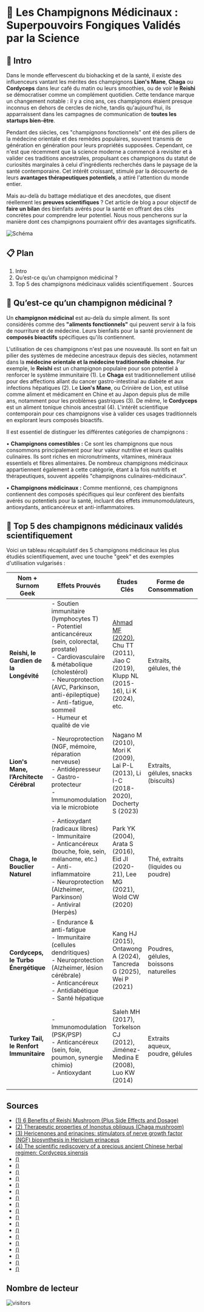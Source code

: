 # 🔬 Les Champignons Médicinaux : Superpouvoirs Fongiques Validés par la Science

## 🧩 Intro

Dans le monde effervescent du biohacking et de la santé, il existe des influenceurs vantant les mérites des champignons **Lion's Mane**, **Chaga** ou **Cordyceps** dans leur café du matin ou leurs smoothies, ou de voir le **Reishi** se démocratiser comme un complément quotidien. Cette tendance marque un changement notable : il y a cinq ans, ces champignons étaient presque inconnus en dehors de cercles de niche, tandis qu'aujourd'hui, ils apparraissent dans les campagnes de communication de **toutes les startups bien-être**.

Pendant des siècles, ces "champignons fonctionnels" ont été des piliers de la médecine orientale et des remèdes populaires, souvent transmis de génération en génération pour leurs propriétés supposées. Cependant, ce n'est que récemment que la science moderne a commencé à revisiter et à valider ces traditions ancestrales, propulsant ces champignons du statut de curiosités marginales à celui d'ingrédients recherchés dans le paysage de la santé contemporaine. Cet intérêt croissant, stimulé par la découverte de leurs **avantages thérapeutiques potentiels**, a attiré l'attention du monde entier.

Mais au-delà du battage médiatique et des anecdotes, que disent réellement les **preuves scientifiques** ? Cet article de blog a pour objectif de **faire un bilan** des bienfaits avérés pour la santé en offrant des clés concrètes pour comprendre leur potentiel. Nous nous pencherons sur la manière dont ces champignons pourraient offrir des avantages significatifs.

![Schéma](./images/schema-architecture.png)

## 📋 Plan

1. Intro
2. Qu’est-ce qu’un champignon médicinal ?
3. Top 5 des champignons médicinaux validés scientifiquement
. Sources

## 🍄 **Qu’est-ce qu’un champignon médicinal ?**


Un **champignon médicinal** est au-delà du simple aliment. Ils sont considérés comme des **"aliments fonctionnels"** qui peuvent servir à la fois de nourriture et de médecine. Leurs bienfaits pour la santé proviennent de **composés bioactifs** spécifiques qu'ils contiennent.

L'utilisation de ces champignons n'est pas une nouveauté. Ils sont en fait un pilier des systèmes de médecine ancestraux depuis des siècles, notamment dans la **médecine orientale et la médecine traditionnelle chinoise**. Par exemple, le **Reishi** est un champignon populaire pour son potentiel à renforcer le système immunitaire (1). Le **Chaga** est traditionnellement utilisé pour des affections allant du cancer gastro-intestinal au diabète et aux infections hépatiques (2). Le **Lion's Mane**, ou Crinière de Lion, est utilisé comme aliment et médicament en Chine et au Japon depuis plus de mille ans, notamment pour les problèmes gastriques (3). De même, le **Cordyceps** est un aliment tonique chinois ancestral (4). L'intérêt scientifique contemporain pour ces champignons vise à valider ces usages traditionnels en explorant leurs composés bioactifs.

Il est essentiel de distinguer les différentes catégories de champignons :

• **Champignons comestibles :** Ce sont les champignons que nous consommons principalement pour leur valeur nutritive et leurs qualités culinaires. Ils sont riches en micronutriments, vitamines, minéraux essentiels et fibres alimentaires. De nombreux champignons médicinaux appartiennent également à cette catégorie, étant à la fois nutritifs et thérapeutiques, souvent appelés "champignons culinaires-médicinaux".

• **Champignons médicinaux :** Comme mentionné, ces champignons contiennent des composés spécifiques qui leur confèrent des bienfaits avérés ou potentiels pour la santé, incluant des effets immunomodulateurs, antioxydants, anticancéreux et anti-inflammatoires.


## 🧠 **Top 5 des champignons médicinaux validés scientifiquement**
Voici un tableau récapitulatif des 5 champignons médicinaux les plus étudiés scientifiquement, avec une touche "geek" et des exemples d'utilisation vulgarisés :

| Nom + Surnom Geek                | Effets Prouvés                                                                                                                                                                                                                                                                                                                                                                                               | Études Clés                                                                                              | Forme de Consommation                                              | Exemple d’Utilisation                                                                                                 |
|----------------------------------|------------------------------------------------------------------------------------------------------------------------------------------------------------------------------------------------------------------------------------------------------------------------------------------------------------------------------------------------------------------------------------------------------------|-----------------------------------------------------------------------------------------------------------|------------------------------------------------------------------|------------------------------------------------------------------------------------------------------------------------|
| **Reishi, le Gardien de la Longévité** | - Soutien immunitaire (lymphocytes T)  <br> - Potentiel anticancéreux (sein, colorectal, prostate) <br> - Cardiovasculaire & métabolique (cholestérol) <br> - Neuroprotection (AVC, Parkinson, anti-épileptique) <br> - Anti-fatigue, sommeil <br> - Humeur et qualité de vie                                                                                                                        | [Ahmad MF (2020)](https://pubmed.ncbi.nlm.nih.gov/32504783/), Chu TT (2011), Jiao C (2019), Klupp NL (2015-16), Li K (2024), etc.                     | Extraits, gélules, thé                                           | Pour ceux qui veulent "optimiser leur firmware" ou méditer en paix                                                    |
| **Lion's Mane, l’Architecte Cérébral** | - Neuroprotection (NGF, mémoire, réparation nerveuse) <br> - Antidépresseur <br> - Gastro-protecteur <br> - Immunomodulation via le microbiote                                                                                                                                                                                                                                                           | Nagano M (2010), Mori K (2009), Lai P-L (2013), Li I-C (2018-2020), Docherty S (2023)                    | Extraits, gélules, snacks (biscuits)                             | Plébiscité par les développeurs et étudiants pour "booster leur RAM"                                                  |
| **Chaga, le Bouclier Naturel**          | - Antioxydant (radicaux libres) <br> - Immunitaire <br> - Anticancéreux (bouche, foie, sein, mélanome, etc.) <br> - Anti-inflammatoire <br> - Neuroprotection (Alzheimer, Parkinson) <br> - Antiviral (Herpès)                                                                                                                                                                                          | Park YK (2004), Arata S (2016), Eid JI (2020-21), Lee MG (2021), Wold CW (2020)                          | Thé, extraits (liquides ou poudre)                             | Utilisé par les "guerriers du clavier" pour lutter contre le stress oxydatif                                          |
| **Cordyceps, le Turbo Énergétique**     | - Endurance & anti-fatigue <br> - Immunitaire (cellules dendritiques) <br> - Neuroprotection (Alzheimer, lésion cérébrale) <br> - Anticancéreux <br> - Antidiabétique <br> - Santé hépatique                                                                                                                                                                                                             | Kang HJ (2015), Ontawong A (2024), Tancreda G (2025), Wei P (2021)                                       | Poudres, gélules, boissons naturelles                           | Pris par les gamers et sportifs pour rester focus pendant les "sessions longues"                                     |
| **Turkey Tail, le Renfort Immunitaire** | - Immunomodulation (PSK/PSP) <br> - Anticancéreux (sein, foie, poumon, synergie chimio) <br> - Antioxydant                                                                                                                                                                                                                                                                                               | Saleh MH (2017), Torkelson CJ (2012), Jiménez-Medina E (2008), Luo KW (2014)                             | Extraits aqueux, poudre, gélules                                | Intégré dans des routines pour renforcer le corps comme un "bouclier anti-virus", surtout en période de stress lourd |



## Sources

- [(1) 6 Benefits of Reishi Mushroom (Plus Side Effects and Dosage)](https://www.healthline.com/nutrition/reishi-mushroom-benefits)
- [(2) Therapeutic properties of Inonotus obliquus (Chaga mushroom)](https://www.tandfonline.com/doi/full/10.1080/21501203.2023.2260408#d1e327)
- [(3) Hericenones and erinacines: stimulators of nerve growth factor (NGF) biosynthesis in Hericium erinaceus](https://www.tandfonline.com/doi/full/10.1080/21501201003735556)
- [(4) The scientific rediscovery of a precious ancient Chinese herbal regimen: Cordyceps sinensis](https://pubmed.ncbi.nlm.nih.gov/9884180/)
- [() ](https)
- [() ](https)
- [() ](https)
- [() ](https)
- [() ](https)
- [() ](https)
- [() ](https)
- [() ](https)
- [() ](https)
- [() ](https)
- [() ](https)
- [() ](https)
- [() ](https)
- [() ](https)
- [() ](https)
- [() ](https)
- [() ](https)
- [() ](https)


## Nombre de lecteur 

![visitors](https://visitor-badge.laobi.icu/badge?page_id=DeadLeMulet.Blog.Article1)
